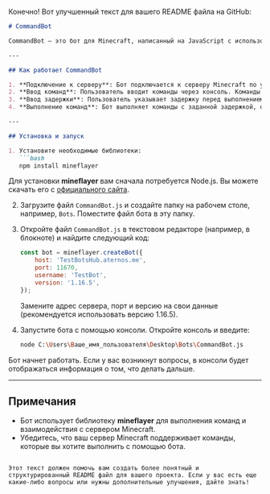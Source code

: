 Конечно! Вот улучшенный текст для вашего README файла на GitHub:

```markdown
# CommandBot

CommandBot — это бот для Minecraft, написанный на JavaScript с использованием библиотеки **mineflayer**. Он подключается к серверу Minecraft и позволяет пользователю вводить команды, которые бот будет выполнять с заданной задержкой. Это полезно для автоматизации различных задач в игре.

---

## Как работает CommandBot

1. **Подключение к серверу**: Бот подключается к серверу Minecraft по указанному адресу, порту и версии.
2. **Ввод команд**: Пользователь вводит команды через консоль. Команды сохраняются в массиве.
3. **Ввод задержки**: Пользователь указывает задержку перед выполнением команд. Задержка может быть введена в секундах или минутах.
4. **Выполнение команд**: Бот выполняет команды с заданной задержкой, отправляя их в чат сервера Minecraft.

---

## Установка и запуск

1. Установите необходимые библиотеки:
   ```bash
   npm install mineflayer
   ```
   Для установки **mineflayer** вам сначала потребуется Node.js. Вы можете скачать его с [официального сайта](https://nodejs.org/).

2. Загрузите файл `CommandBot.js` и создайте папку на рабочем столе, например, `Bots`. Поместите файл бота в эту папку.

3. Откройте файл `CommandBot.js` в текстовом редакторе (например, в блокноте) и найдите следующий код:
   ```javascript
   const bot = mineflayer.createBot({
       host: 'TestBotsHub.aternos.me',
       port: 11670,
       username: 'TestBot',
       version: '1.16.5',
   });
   ```
   Замените адрес сервера, порт и версию на свои данные (рекомендуется использовать версию 1.16.5).

4. Запустите бота с помощью консоли. Откройте консоль и введите:
   ```bash
   node C:\Users\Ваше_имя_пользователя\Desktop\Bots\CommandBot.js
   ```

Бот начнет работать. Если у вас возникнут вопросы, в консоли будет отображаться информация о том, что делать дальше.

---

## Примечания

- Бот использует библиотеку **mineflayer** для выполнения команд и взаимодействия с сервером Minecraft.
- Убедитесь, что ваш сервер Minecraft поддерживает команды, которые вы хотите выполнить с помощью бота.
```

Этот текст должен помочь вам создать более понятный и структурированный README файл для вашего проекта. Если у вас есть еще какие-либо вопросы или нужны дополнительные улучшения, дайте знать!

